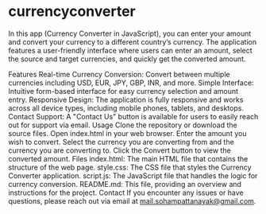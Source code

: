 # currencyconverter
In this app (Currency Converter in JavaScript), you can enter your amount and convert your currency to a different country’s currency.
 The application features a user-friendly interface where users can enter an amount, select the source and target currencies, and quickly get the converted amount.

Features
Real-time Currency Conversion: Convert between multiple currencies including USD, EUR, JPY, GBP, INR, and more.
Simple Interface: Intuitive form-based interface for easy currency selection and amount entry.
Responsive Design: The application is fully responsive and works across all device types, including mobile phones, tablets, and desktops.
Contact Support: A "Contact Us" button is available for users to easily reach out for support via email.
Usage
Clone the repository or download the source files.
Open index.html in your web browser.
Enter the amount you wish to convert.
Select the currency you are converting from and the currency you are converting to.
Click the Convert button to view the converted amount.
Files
index.html: The main HTML file that contains the structure of the web page.
style.css: The CSS file that styles the Currency Converter application.
script.js: The JavaScript file that handles the logic for currency conversion.
README.md: This file, providing an overview and instructions for the project.
Contact
If you encounter any issues or have questions, please reach out via email at mail.sohampattanayak@gmail.com.
